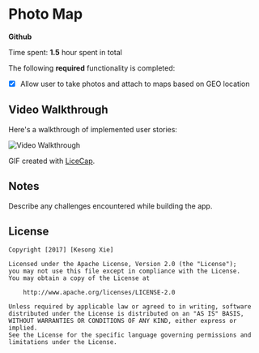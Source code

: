 # Photo Map
**Github**

Time spent: **1.5** hour spent in total


The following **required** functionality is completed:

- [x] Allow user to take photos and attach to maps based on GEO location



## Video Walkthrough 

Here's a walkthrough of implemented user stories:

<img src='https://github.com/kesongxie/PhotoMap/blob/master/Photo%20Map/gif%20demo/photo-map-demo.gif' title='Video Walkthrough' width='' alt='Video Walkthrough' />

GIF created with [LiceCap](http://www.cockos.com/licecap/).

## Notes

Describe any challenges encountered while building the app.

## License

    Copyright [2017] [Kesong Xie]

    Licensed under the Apache License, Version 2.0 (the "License");
    you may not use this file except in compliance with the License.
    You may obtain a copy of the License at

        http://www.apache.org/licenses/LICENSE-2.0

    Unless required by applicable law or agreed to in writing, software
    distributed under the License is distributed on an "AS IS" BASIS,
    WITHOUT WARRANTIES OR CONDITIONS OF ANY KIND, either express or implied.
    See the License for the specific language governing permissions and
    limitations under the License.
